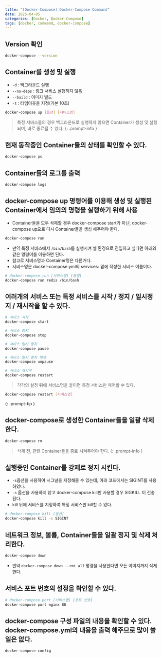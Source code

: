 ```yaml
---
title: "[Docker-Compose] Docker-Compose Command"
date: 2025-04-05
categories: [Docker, Docker-Compose]
tags: [docker, command, docker-compose]
---
```


## Version 확인

```bash
docker-compose --version
```

## Container를 생성 및 실행

- `-d` : 백그라운드 실행
- `--no-deps` : 링크 서비스 실행하지 않음
- `--build` : 이미지 빌드
- `-t` : 타임아웃을 지정(기본 10초)

```bash
docker-compose up [옵션] [서비스명]
```

> 특정 서비스들의 경우 백그라운드로 실행하지 않으면 Container가 생성 및 실행되며, 바로 종료될 수 있다.
{: .prompt-info }

## 현재 동작중인 Container들의 상태를 확인할 수 있다.

```bash
docker-compose ps
```

## Container들의 로그를 출력

```bash
docker-compose logs
```

## docker-compose up 명령어를 이용해 생성 및 실행된 Container에서 임의의 명령을 실행하기 위해 사용

- Container들을 모두 삭제할 경우 docker-compose start가 아닌, docker-compose up으로 다시 Container들을 생성 해주어야 한다.

```bash
docker-compose run
```

- 만약 특정 서비스에서 `/bin/bash`를 실행시켜 쉘 환경으로 진입하고 싶다면 아래와 같은 명령어를 이용하면 된다.
- 참고로 서비스명과 Container명은 다른거다.
- 서비스명은 docker-compose.yml의 services: 밑에 작성한 서비스 이름이다.

```bash
# docker-compose run [서비스명] [명령]
docker-compose run redis /bin/bash
```

## 여러개의 서비스 또는 특정 서비스를 시작 / 정지 / 일시정지 / 재시작을 할 수 있다.

```bash
# 서비스 시작
docker-compose start

# 서비스 정지
docker-compose stop

# 서비스 일시 정지
docker-compose pause

# 서비스 일시 정지 해제
docker-compose unpause

# 서비스 재시작
docker-compose restart
```

> 각각의 설정 뒤에 서비스명을 붙이면 특정 서비스만 제어할 수 있다.
```bash
docker-compose restart [서비스명]
```
{: .prompt-tip }

## docker-compose로 생성한 Container들을 일괄 삭제 한다. 

```bash
docker-compose rm
```

> 삭제 전, 관련 Container들을 종료 시켜두어야 한다.
{: .prompt-info }

## 실행중인 Container를 강제로 정지 시킨다.

- `-s`옵션을 사용하여 시그널을 지정해줄 수 있는데, 아래 코드에서는 SIGINT를 사용 하였다.
- `-s` 옵션을 사용하지 않고 docker-compose kill만 사용할 경우 SIGKILL 이 전송된다.
- kill 뒤에 서비스를 지정하여 특정 서비스만 kill할 수 있다.

```bash
# docker-compose kill [옵션]
docker-compose kill -s SIGINT
```

## 네트워크 정보, 볼륨, Container들을 일괄 정지 및 삭제 처리한다.

```bash
docker-compose down
```

- 만약 `docker-compose down --rmi all` 명령을 사용한다면 모든 이미지까지 삭제한다.


## 서비스 포트 번호의 설정을 확인할 수 있다.

```bash
# docker-compose port [서비스명] [포트 번호]
docker-compose port nginx 80
```

## docker-compose 구성 파일의 내용을 확인할 수 있다. docker-compose.yml의 내용을 출력 해주므로 많이 쓸일은 없다.

```bash
docker-compose config
```